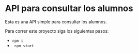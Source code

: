 # API para consultar los alumnos

Esta es una API simple para consultar los alumnos.

Para correr este proyecto siga los siguientes pasos:

- ` npm i `
- ` npm start`